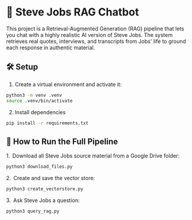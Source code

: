 # 🧠 Steve Jobs RAG Chatbot

This project is a Retrieval-Augmented Generation (RAG) pipeline that lets you chat with a highly realistic AI version of Steve Jobs. The system retrieves real quotes, interviews, and transcripts from Jobs' life to ground each response in authentic material.

## 🛠️ Setup

1. Create a virtual environment and activate it:
```bash
python3 -m venv .venv
source .venv/bin/activate
```

2. Install dependencies
```bash
pip install -r requirements.txt
```

## 🚀 How to Run the Full Pipeline

1. Download all Steve Jobs source material from a Google Drive folder:
```bash
python3 download_files.py
```

2. Create and save the vector store:
```bash
python3 create_vectorstore.py
```

3. Ask Steve Jobs a question:
```bash
python3 query_rag.py
```
